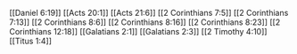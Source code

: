 [[Daniel 6:19]]
[[Acts 20:1]]
[[Acts 21:6]]
[[2 Corinthians 7:5]]
[[2 Corinthians 7:13]]
[[2 Corinthians 8:6]]
[[2 Corinthians 8:16]]
[[2 Corinthians 8:23]]
[[2 Corinthians 12:18]]
[[Galatians 2:1]]
[[Galatians 2:3]]
[[2 Timothy 4:10]]
[[Titus 1:4]]
